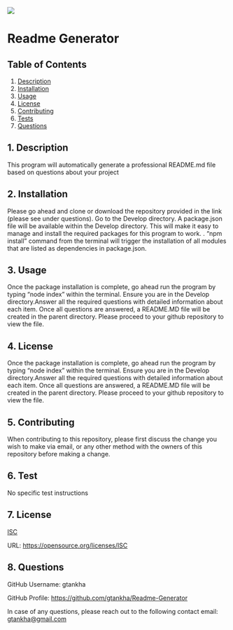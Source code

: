 
  ![](https://img.shields.io/badge/License-ISC-blue.svg)

  # Readme Generator


  ## Table of Contents

  1. [Description](#description)
  2. [Installation](#installation)
  3. [Usage](#usage)
  4. [License](#license)
  5. [Contributing](#contributing)
  6. [Tests](#tests)
  7. [Questions](#questions)


  <a name="description"></a>
  ## 1. Description

  This program will automatically generate a professional README.md file based on questions about your project
 
  <a name="installation"></a> 
  ## 2. Installation

  Please go ahead and clone or download the repository provided in the link (please see under questions). Go to the Develop directory. A package.json file will be available within the Develop directory. This will make it easy to manage and install the required packages for this program to work. . “npm install” command from the terminal will trigger the installation of all modules that are listed as dependencies in package.json.

  <a name="usage"></a> 
  ## 3. Usage

  Once the package installation is complete, go ahead run the program by typing “node index” within the terminal. Ensure you are in the Develop directory.Answer all the required questions with detailed information about each item. Once all questions are answered, a README.MD file will be created in the parent directory. Please proceed to your github repository to view the file. 

  <a name="license"></a> 
  ## 4. License
  
  Once the package installation is complete, go ahead run the program by typing “node index” within the terminal. Ensure you are in the Develop directory.Answer all the required questions with detailed information about each item. Once all questions are answered, a README.MD file will be created in the parent directory. Please proceed to your github repository to view the file. 

  <a name="contributing"></a>
  ## 5. Contributing
    
  When contributing to this repository, please first discuss the change you wish to make via email, or any other method with the owners of this repository before making a change.

  <a name="tests"></a> 
  ## 6. Test
      
  No specific test instructions

  <a name="license"></a> 
  ## 7. License
      
  [ISC](https://opensource.org/licenses/ISC)

  URL: https://opensource.org/licenses/ISC

  <a name="questions"></a> 
  ## 8. Questions
  
  GitHub Username: gtankha

  GitHub Profile: https://github.com/gtankha/Readme-Generator
  
  In case of any questions, please reach out to the following contact email: gtankha@gmail.com

